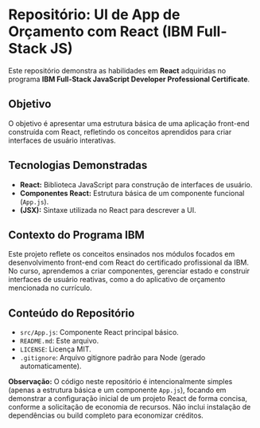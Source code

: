 # Repositório: UI de App de Orçamento com React (IBM Full-Stack JS)

Este repositório demonstra as habilidades em **React** adquiridas no programa **IBM Full-Stack JavaScript Developer Professional Certificate**.

## Objetivo

O objetivo é apresentar uma estrutura básica de uma aplicação front-end construída com React, refletindo os conceitos aprendidos para criar interfaces de usuário interativas.

## Tecnologias Demonstradas

*   **React:** Biblioteca JavaScript para construção de interfaces de usuário.
*   **Componentes React:** Estrutura básica de um componente funcional (`App.js`).
*   **(JSX):** Sintaxe utilizada no React para descrever a UI.

## Contexto do Programa IBM

Este projeto reflete os conceitos ensinados nos módulos focados em desenvolvimento front-end com React do certificado profissional da IBM. No curso, aprendemos a criar componentes, gerenciar estado e construir interfaces de usuário reativas, como a do aplicativo de orçamento mencionada no currículo.

## Conteúdo do Repositório

*   `src/App.js`: Componente React principal básico.
*   `README.md`: Este arquivo.
*   `LICENSE`: Licença MIT.
*   `.gitignore`: Arquivo gitignore padrão para Node (gerado automaticamente).

**Observação:** O código neste repositório é intencionalmente simples (apenas a estrutura básica e um componente `App.js`), focando em demonstrar a configuração inicial de um projeto React de forma concisa, conforme a solicitação de economia de recursos. Não inclui instalação de dependências ou build completo para economizar créditos.
